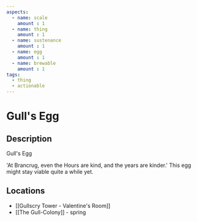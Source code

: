 ```yaml
---
aspects: 
  - name: scale
    amount : 1
  - name: thing
    amount : 1
  - name: sustenance
    amount : 1
  - name: egg
    amount : 1
  - name: brewable
    amount : 1
tags:
  - thing
  - actionable
---
```


# Gull's Egg

## Description
Gull's Egg

'At Brancrug, even the Hours are kind, and the years are kinder.' This egg might stay viable quite a while yet.
## Locations
- [[Gullscry Tower - Valentine's Room]] 
- [[The Gull-Colony]] - spring